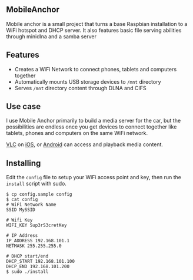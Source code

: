 ## MobileAnchor
Mobile anchor is a small project that turns a base Raspbian installation to a WiFi hotspot and DHCP server.
It also features basic file serving abilities through minidlna and a samba server

## Features
- Creates a WiFi Network to connect phones, tablets and computers together
- Automatically mounts USB storage devices to `/mnt` directory
- Serves `/mnt` directory content through DLNA and CIFS

## Use case
I use Mobile Anchor primarily to build a media server for the car, but the possibilities are endless once you
get devices to connect together like tablets, phones and computers on the same WiFi network.

[VLC](http://www.videolan.org/) on [iOS](http://www.videolan.org/vlc/download-ios.html), or [Android](http://www.videolan.org/vlc/download-android.html) can access and playback media content.

## Installing
Edit the `config` file to setup your WiFi access point and key, then run the `install` script with sudo.
```
$ cp config.sample config
$ cat config
# WiFi Network Name
SSID MySSID

# Wifi Key
WIFI_KEY Sup3rS3cretKey

# IP Address
IP_ADDRESS 192.168.101.1
NETMASK 255.255.255.0

# DHCP start/end
DHCP_START 192.168.101.100
DHCP_END 192.168.101.200
$ sudo ./install
```
